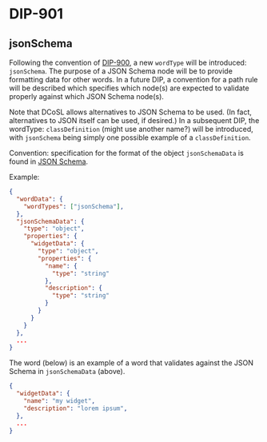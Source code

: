 DIP-901
======

jsonSchema
------------------------------

Following the convention of [DIP-900](900.md), a new `wordType` will be introduced: `jsonSchema`. The purpose of a JSON Schema node will be to provide formatting data for other words. In a future DIP, a convention for a path rule will be described which specifies which node(s) are expected to validate properly against which JSON Schema node(s).

Note that DCoSL allows alternatives to JSON Schema to be used. (In fact, alternatives to JSON itself can be used, if desired.) In a subsequent DIP, the wordType: `classDefinition` (might use another name?) will be introduced, with `jsonSchema` being simply one possible example of a `classDefinition`.

Convention: specification for the format of the object `jsonSchemaData` is found in [JSON Schema](https://json-schema.org).

Example:

```json
{
  "wordData": {
    "wordTypes": ["jsonSchema"],
  },
  "jsonSchemaData": {
    "type": "object",
    "properties": {
      "widgetData": {
        "type": "object",
        "properties": {
          "name": {
            "type": "string"
          },
          "description": {
            "type": "string"
          }
        }
      }
    }
  },
  ...
}
```

The word (below) is an example of a word that validates against the JSON Schema in `jsonSchemaData` (above).

```json
{
  "widgetData": {
    "name": "my widget",
    "description": "lorem ipsum",
  },
  ...
}
```


